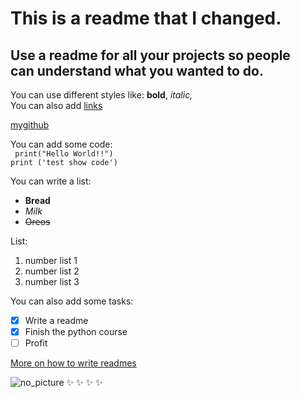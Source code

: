 # This is a readme that I changed. 
## Use a readme for all your projects so people <br /> can understand what you wanted to do.  
  
You can use different styles like: **bold**, *italic,*   
You can also add [links](http://google.com)

[mygithub](http://github.com/stefanvb88)
  
You can add some code:  
` print("Hello World!!")`  
`print ('test show code')`

You can write a list:
- **Bread**
- *Milk*
- ~~Oreos~~

List:
1. number list 1
2. number list 2
3. number list 3

You can also add some tasks:
- [x] Write a readme
- [x] Finish the python course
- [ ] Profit

[More on how to write readmes](https://github.com/adam-p/markdown-here/wiki/Markdown-Cheatsheet)  
 
![no_picture](https://i.pinimg.com/originals/71/4c/f2/714cf2963fbae3401d127c9ab17eae4d.png)
:sparkles: :sparkles: :sparkles: :sparkles:
